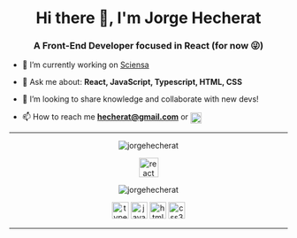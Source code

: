 <h1 align="center">Hi there 👋, I'm Jorge Hecherat</h1>
<h3 align="center">A Front-End Developer focused in React (for now 😜)</h3>

- 🔭 I’m currently working on [Sciensa](https://www.linkedin.com/company/sciensa/)

- 💬 Ask me about: **React, JavaScript, Typescript, HTML, CSS**

- 👯 I’m looking to share knowledge and collaborate with new devs!

- 📫 How to reach me **hecherat@gmail.com** or <a href="https://www.linkedin.com/in/jorge-hecherat/" target="blank"><img align="center" src="https://cdn.jsdelivr.net/npm/simple-icons@3.0.1/icons/linkedin.svg" alt="jorgehecherat" height="20" width="20" /></a>

***
<p align="center">
<img src="https://github-readme-stats.vercel.app/api?username=hechprad&show_icons=true&hide=stars,issues,contribs&include_all_commits=true&theme=radical" alt="jorgehecherat"/> 
</p>

<p align="center">
<img src="https://devicons.github.io/devicon/devicon.git/icons/react/react-original.svg" alt="react" width="35" height="35"/>
</p>

<p align="center">
<img src="https://github-readme-stats.vercel.app/api/top-langs/?username=hechprad&hide=java&theme=radical" alt="jorgehecherat"/> 
</p>

<p align="center">
<img src="https://devicons.github.io/devicon/devicon.git/icons/typescript/typescript-original.svg" alt="typescript" width="30" height="30"/>
<img src="https://devicons.github.io/devicon/devicon.git/icons/javascript/javascript-original.svg" alt="javascript" width="30" height="30"/>  
<img src="https://devicons.github.io/devicon/devicon.git/icons/html5/html5-original-wordmark.svg" alt="html5"  width="30" height="30"/>
<img src="https://devicons.github.io/devicon/devicon.git/icons/css3/css3-original-wordmark.svg" alt="css3"  width="30" height="30"/>
</p>

***
<!--
**Hechprad/Hechprad** is a ✨ _special_ ✨ repository because its `README.md` (this file) appears on your GitHub profile.

Here are some ideas to get you started:

- 🔭 I’m currently working on ...
- 🌱 I’m currently learning ...
- 👯 I’m looking to collaborate on ...
- 🤔 I’m looking for help with ...
- 💬 Ask me about ...
- 📫 How to reach me: ...
- 😄 Pronouns: ...
- ⚡ Fun fact: ...
-->
